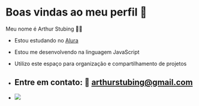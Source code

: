 # Boas vindas ao meu perfil 💝

Meu nome é Arthur Stubing 🧑‍🎓

- Estou estudando no [Alura](https://www.alura.com.br)
- Estou me desenvolvendo na linguagem JavaScript
- Utilizo este espaço para organização e compartilhamento de projetos

- ## Entre em contato: 📧 arthurstubing@gmail.com

- ![](https://media1.tenor.com/m/vXdLito9Qt0AAAAd/cat-shaking-head-funny-cat-face.gif)

